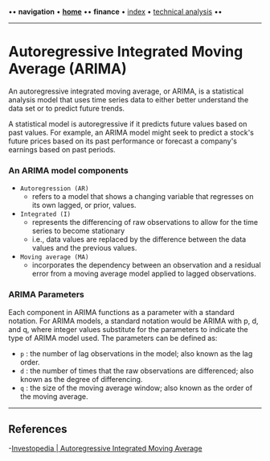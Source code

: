 •• **navigation** • **[home](/README.md)** •• **finance** • [index](/finance/index.md) • [technical analysis](/finance/index.md#technical-analysis) ••

---

# Autoregressive Integrated Moving Average (ARIMA)

An autoregressive integrated moving average, or ARIMA, is a statistical analysis model that uses time series data to either better understand the data set or to predict future trends. 

A statistical model is autoregressive if it predicts future values based on past values. For example, an ARIMA model might seek to predict a stock's future prices based on its past performance or forecast a company's earnings based on past periods.

### An ARIMA model components

- `Autoregression (AR)`
  - refers to a model that shows a changing variable that regresses on its own lagged, or prior, values.
- `Integrated (I)` 
  - represents the differencing of raw observations to allow for the time series to become stationary 
  - i.e., data values are replaced by the difference between the data values and the previous values.
- `Moving average (MA)`
  - incorporates the dependency between an observation and a residual error from a moving average model applied to lagged observations.

### ARIMA Parameters

Each component in ARIMA functions as a parameter with a standard notation. For ARIMA models, a standard notation would be ARIMA with p, d, and q, where integer values substitute for the parameters to indicate the type of ARIMA model used. The parameters can be defined as:

- `p` : the number of lag observations in the model; also known as the lag order.
- `d` : the number of times that the raw observations are differenced; also known as the degree of differencing.
- `q` : the size of the moving average window; also known as the order of the moving average.

--- 

## References

-[Investopedia | Autoregressive Integrated Moving Average](https://www.investopedia.com/terms/a/autoregressive-integrated-moving-average-arima.asp)
